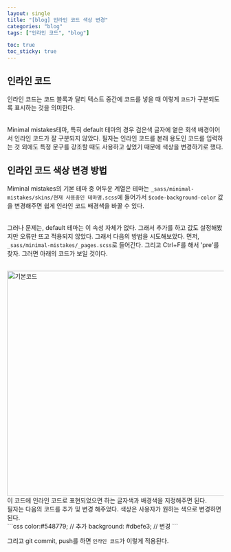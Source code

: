 ```yaml
---
layout: single
title: "[blog] 인라인 코드 색상 변경"
categories: "blog"
tags: ["인라인 코드", "blog"]

toc: true
toc_sticky: true
---
```

## 인라인 코드
인라인 코드는 코드 블록과 달리 텍스트 중간에 코드를 넣을 때 이렇게 `코드`가 구분되도록 표시하는 것을 의미한다.

<br/>
Minimal mistakes테마, 특히 default 테마의 경우 검은색 글자에 옅은 회색 배경이어서 인라인 코드가 잘 구분되지 않았다.
필자는 인라인 코드를 본래 용도인 코드를 입력하는 것 외에도 특정 문구를 강조할 때도 사용하고 싶었기 때문에 색상을 변경하기로 했다.

## 인라인 코드 색상 변경 방법
Miminal mistakes의 기본 테마 중 어두운 계열은 테마는 `_sass/minimal-mistakes/skins/현재 사용중인 테마명.scss`에 들어가서 `$code-background-color` 값을
변경해주면 쉽게 인라인 코드 배경색을 바꿀 수 있다.

<br/> 그러나 문제는, default 테마는 이 속성 자체가 없다. 그래서 추가를 하고 값도 설정해봤지만 오류만 뜨고 적용되지 않았다. 그래서 다음의 방법을 시도해보았다.
먼저, `_sass/minimal-mistakes/_pages.scss`로 들어간다. 그리고 Ctrl+F를 해서 'pre'를 찾자. 그러면 아래의 코드가 보일 것이다. 

<br/>
<img width="523" alt="기본코드" src="https://github.com/user-attachments/assets/57498641-5668-4721-bb56-a2d8003a23d2">
<br/>
이 코드에 인라인 코드로 표현되었으면 하는 글자색과 배경색을 지정해주면 된다.
<br/>
필자는 다음의 코드를 추가 및 변경 해주었다. 색상은 사용자가 원하는 색으로 변경하면 된다.
<br/>
```css
color:#548779; // 추가
background: #dbefe3; // 변경
```
<br/>

그리고 git commit, push를 하면 `인라인 코드`가 이렇게 적용된다.
